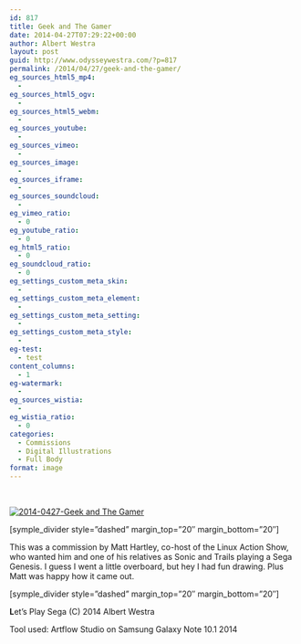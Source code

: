 ```yaml
---
id: 817
title: Geek and The Gamer
date: 2014-04-27T07:29:22+00:00
author: Albert Westra
layout: post
guid: http://www.odysseywestra.com/?p=817
permalink: /2014/04/27/geek-and-the-gamer/
eg_sources_html5_mp4:
  - 
eg_sources_html5_ogv:
  - 
eg_sources_html5_webm:
  - 
eg_sources_youtube:
  - 
eg_sources_vimeo:
  - 
eg_sources_image:
  - 
eg_sources_iframe:
  - 
eg_sources_soundcloud:
  - 
eg_vimeo_ratio:
  - 0
eg_youtube_ratio:
  - 0
eg_html5_ratio:
  - 0
eg_soundcloud_ratio:
  - 0
eg_settings_custom_meta_skin:
  - 
eg_settings_custom_meta_element:
  - 
eg_settings_custom_meta_setting:
  - 
eg_settings_custom_meta_style:
  - 
eg-test:
  - test
content_columns:
  - 1
eg-watermark:
  - 
eg_sources_wistia:
  - 
eg_wistia_ratio:
  - 0
categories:
  - Commissions
  - Digital Illustrations
  - Full Body
format: image
---
```

&nbsp;

[<img class="aligncenter size-full wp-image-1005" src="http://i0.wp.com/www.odysseywestra.com/wp-content/uploads/2014/04/2014-0427-Geek-and-The-Gamer.jpg?fit=904%2C698" alt="2014-0427-Geek and The Gamer" srcset="http://i0.wp.com/www.odysseywestra.com/wp-content/uploads/2014/04/2014-0427-Geek-and-The-Gamer.jpg?w=2000 2000w, http://i0.wp.com/www.odysseywestra.com/wp-content/uploads/2014/04/2014-0427-Geek-and-The-Gamer.jpg?resize=200%2C155 200w, http://i0.wp.com/www.odysseywestra.com/wp-content/uploads/2014/04/2014-0427-Geek-and-The-Gamer.jpg?resize=500%2C386 500w, http://i0.wp.com/www.odysseywestra.com/wp-content/uploads/2014/04/2014-0427-Geek-and-The-Gamer.jpg?resize=1024%2C791 1024w, http://i0.wp.com/www.odysseywestra.com/wp-content/uploads/2014/04/2014-0427-Geek-and-The-Gamer.jpg?resize=300%2C232 300w" sizes="(max-width: 2000px) 100vw, 2000px" data-recalc-dims="1" />](http://i0.wp.com/www.odysseywestra.com/wp-content/uploads/2014/04/2014-0427-Geek-and-The-Gamer.jpg)<!--more-->

[symple\_divider style=&#8221;dashed&#8221; margin\_top=&#8221;20&#8243; margin_bottom=&#8221;20&#8243;]

This was a commission by Matt Hartley, co-host of the Linux Action Show, who wanted him and one of his relatives as Sonic and Trails playing a Sega Genesis. I guess I went a little overboard, but hey I had fun drawing. Plus Matt was happy how it came out.

[symple\_divider style=&#8221;dashed&#8221; margin\_top=&#8221;20&#8243; margin_bottom=&#8221;20&#8243;]

**L**et&#8217;s Play Sega (C) 2014 Albert Westra

Tool used: Artflow Studio on Samsung Galaxy Note 10.1 2014